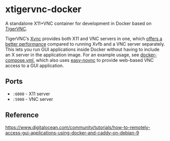 # xtigervnc-docker

A standalone X11+VNC container for development in Docker based on [TigerVNC](https://tigervnc.org/).

TigerVNC’s [Xvnc](https://tigervnc.org/doc/Xvnc.html) provides both X11 and VNC servers in one, which [offers a better performance][whytiger] compared to running Xvfb and a VNC server separately. This lets you run GUI applications inside Docker without having to include an X server in the application image. For an example usage, see [docker-compose.yml](docker-compose.yml), which also uses [easy-novnc](https://github.com/pgaskin/easy-novnc) to provide web-based VNC access to a GUI application.

[whytiger]: https://www.digitalocean.com/community/tutorials/how-to-remotely-access-gui-applications-using-docker-and-caddy-on-debian-9#:~:text=For%20this%20container%2C%20you%20are%20using%20TigerVNC%20and%20its%20built%2Din%20VNC%20server.%20This%20has%20a%20number%20of%20advantages%20over%20using%20a%20separate%20X11%20and%20VNC%20server

## Ports

- `:6000` - X11 server
- `:5900` - VNC server

## Reference

<https://www.digitalocean.com/community/tutorials/how-to-remotely-access-gui-applications-using-docker-and-caddy-on-debian-9>
